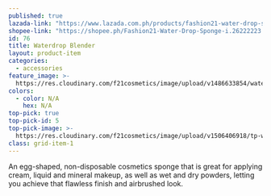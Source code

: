 ```yaml
---
published: true
lazada-link: "https://www.lazada.com.ph/products/fashion21-water-drop-sponge-i254110490-s349012963.html?spm=a2o4l.seller.list.26.5de16cc9EYipJs&mp=1"
shopee-link: "https://shopee.ph/Fashion21-Water-Drop-Sponge-i.26222223.826165361"
id: 76
title: Waterdrop Blender
layout: product-item
categories:
  - accessories
feature_image: >-
  https://res.cloudinary.com/f21cosmetics/image/upload/v1486633854/waterdrop-blender.jpg
colors:
  - color: N/A
    hex: N/A
top-pick: true
top-pick-id: 5
top-pick-image: >-
  https://res.cloudinary.com/f21cosmetics/image/upload/v1506406918/tp-waterdrop-blender.jpg
class: grid-item-1
---
```

An egg-shaped, non-disposable cosmetics sponge that is great for applying cream, liquid and mineral makeup, as well as wet and dry powders, letting you achieve that flawless finish and airbrushed look.
